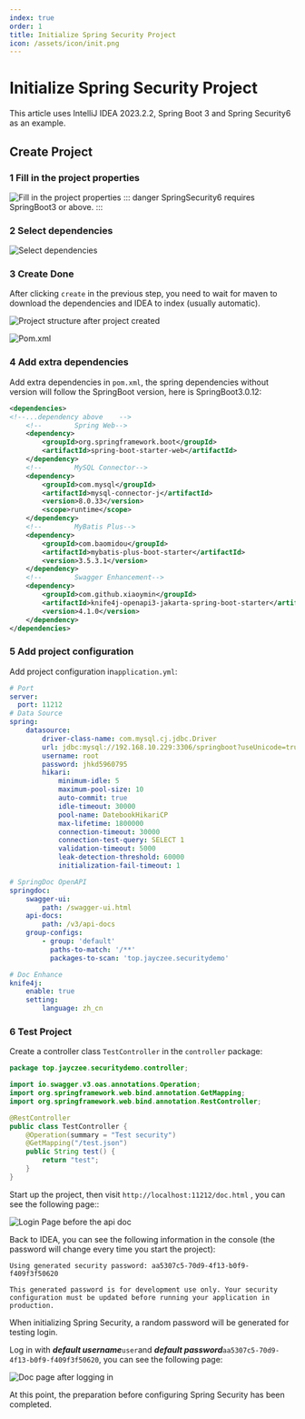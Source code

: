 ```yaml
---
index: true
order: 1
title: Initialize Spring Security Project
icon: /assets/icon/init.png
---
```


# Initialize Spring Security Project
This article uses IntelliJ IDEA 2023.2.2, Spring Boot 3 and Spring Security6 as an example.

## Create Project

### 1 Fill in the project properties

![Fill in the project properties](https://fs.jayczee.top:1212/img/Security6-1-1.png)
::: danger
SpringSecurity6 requires SpringBoot3 or above.
:::

### 2 Select dependencies

![Select dependencies](https://fs.jayczee.top:1212/img/Security6-1-2.png)

### 3 Create Done
After clicking `create` in the previous step, you need to wait for maven to download the dependencies and IDEA to index (usually automatic).

![Project structure after project created](https://fs.jayczee.top:1212/img/initDone.png)

![Pom.xml](https://fs.jayczee.top:1212/img/initPom.png)

### 4 Add extra dependencies
Add extra dependencies in `pom.xml`, the spring dependencies without version will follow the SpringBoot version, here is SpringBoot3.0.12:
```xml
<dependencies>
<!--...dependency above    -->
    <!--        Spring Web-->
    <dependency>
        <groupId>org.springframework.boot</groupId>
        <artifactId>spring-boot-starter-web</artifactId>
    </dependency>
    <!--        MySQL Connector-->
    <dependency>
        <groupId>com.mysql</groupId>
        <artifactId>mysql-connector-j</artifactId>
        <version>8.0.33</version>
        <scope>runtime</scope>
    </dependency>
    <!--        MyBatis Plus-->
    <dependency>
        <groupId>com.baomidou</groupId>
        <artifactId>mybatis-plus-boot-starter</artifactId>
        <version>3.5.3.1</version>
    </dependency>
    <!--        Swagger Enhancement-->
    <dependency>
        <groupId>com.github.xiaoymin</groupId>
        <artifactId>knife4j-openapi3-jakarta-spring-boot-starter</artifactId>
        <version>4.1.0</version>
    </dependency>
</dependencies>
```

### 5 Add project configuration
Add project configuration in`application.yml`:
```yaml
# Port
server:
  port: 11212
# Data Source
spring:
    datasource:
        driver-class-name: com.mysql.cj.jdbc.Driver
        url: jdbc:mysql://192.168.10.229:3306/springboot?useUnicode=true&characterEncoding=utf-8&useSSL=false
        username: root
        password: jhkd5960795
        hikari:
            minimum-idle: 5
            maximum-pool-size: 10
            auto-commit: true
            idle-timeout: 30000
            pool-name: DatebookHikariCP
            max-lifetime: 1800000
            connection-timeout: 30000
            connection-test-query: SELECT 1
            validation-timeout: 5000
            leak-detection-threshold: 60000
            initialization-fail-timeout: 1

# SpringDoc OpenAPI
springdoc:
    swagger-ui:
        path: /swagger-ui.html
    api-docs:
        path: /v3/api-docs
    group-configs:
        - group: 'default'
          paths-to-match: '/**'
          packages-to-scan: 'top.jayczee.securitydemo'

# Doc Enhance
knife4j:
    enable: true
    setting:
        language: zh_cn
```
### 6 Test Project
Create a controller class `TestController` in the `controller` package:
```java
package top.jayczee.securitydemo.controller;

import io.swagger.v3.oas.annotations.Operation;
import org.springframework.web.bind.annotation.GetMapping;
import org.springframework.web.bind.annotation.RestController;

@RestController
public class TestController {
    @Operation(summary = "Test security")
    @GetMapping("/test.json")
    public String test() {
        return "test";
    }
}
```
Start up the project, then visit `http://localhost:11212/doc.html` , you can see the following page::

![Login Page before the api doc](https://fs.jayczee.top:1212/img/defaultLogin.png) 

Back to IDEA, you can see the following information in the console (the password will change every time you start the project): 

```text
Using generated security password: aa5307c5-70d9-4f13-b0f9-f409f3f50620

This generated password is for development use only. Your security configuration must be updated before running your application in production.
```

When initializing Spring Security, a random password will be generated for testing login.

Log in with ***default username***`user`and ***default password***`aa5307c5-70d9-4f13-b0f9-f409f3f50620`, you can see the following page: 

![Doc page after logging in](https://fs.jayczee.top:1212/img/initDoc.png)

At this point, the preparation before configuring Spring Security has been completed.